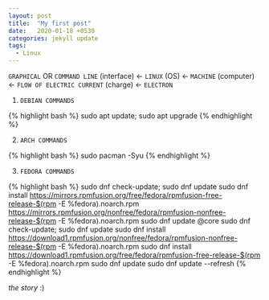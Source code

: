 ```yaml
---
layout: post
title:  "My first post"
date:   2020-01-18 +0530
categories: jekyll update
tags:
  - Linux 
---
```


`GRAPHICAL` OR `COMMAND LINE` (interface) <- `LINUX` (OS) <- `MACHINE` (computer) <- `FLOW OF ELECTRIC CURRENT` (charge) <- `ELECTRON`

1. `DEBIAN COMMANDS`

{% highlight bash %}
sudo apt update; sudo apt upgrade
{% endhighlight %}

2. `ARCH COMMANDS`

{% highlight bash %}
sudo pacman -Syu
{% endhighlight %}

3. `FEDORA COMMANDS`

{% highlight bash %}
sudo dnf check-update; sudo dnf update
sudo dnf install https://mirrors.rpmfusion.org/free/fedora/rpmfusion-free-release-$(rpm -E %fedora).noarch.rpm https://mirrors.rpmfusion.org/nonfree/fedora/rpmfusion-nonfree-release-$(rpm -E %fedora).noarch.rpm 
sudo dnf update @core
sudo dnf check-update; sudo dnf update
sudo dnf install https://download1.rpmfusion.org/nonfree/fedora/rpmfusion-nonfree-release-$(rpm -E %fedora).noarch.rpm 
sudo dnf install https://download1.rpmfusion.org/free/fedora/rpmfusion-free-release-$(rpm -E %fedora).noarch.rpm
sudo dnf update
sudo dnf update --refresh
{% endhighlight %}

*the story* :)